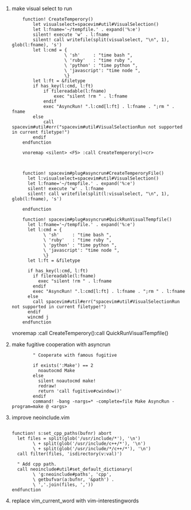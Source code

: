 1.  make visual select to run


    		function! CreateTemperory()
    			let visualselect=spacevim#util#VisualSelection()
    			let l:fname='~/tempfile.' . expand('%:e')
    			silent! execute 'w' . l:fname
    			silent! call writefile(split(visualselect, "\n", 1), glob(l:fname), 's')
    			let l:cmd = {
    						\ 'sh'     : "time bash ",
    						\ 'ruby'   : "time ruby ",
    						\ 'python' : "time python ",
    						\ 'javascript': "time node ",
    						\}
    			let l:ft = &filetype
    			if has_key(l:cmd, l:ft)
    				if filereadable(l:fname)
    					exec "silent !rm " . l:fname
    				endif
    				exec "AsyncRun! ".l:cmd[l:ft] . l:fname . ";rm " . fname
    			else
    				call spacevim#util#err("spacevim#util#VisualSelectionRun not supported in current filetype!")
    			endif
    		endfunction

    		vnoremap <silent> <F5> :call CreateTemperory()<cr>



            function! spacevim#plug#asyncrun#CreateTemperoryFile()
              let l:visualselect=spacevim#util#VisualSelection()
              let l:fname='~/tempfile.' . expand('%:e')
              silent! execute 'w' . l:fname
              silent! call writefile(split(l:visualselect, "\n", 1), glob(l:fname), 's')

            endfunction

            function! spacevim#plug#asyncrun#QuickRunVisualTempfile()
              let l:fname='~/tempfile.' . expand('%:e')
              let l:cmd = {
                    \ 'sh'     : "time bash ",
                    \ 'ruby'   : "time ruby ",
                    \ 'python' : "time python ",
                    \ 'javascript': "time node ",
                    \}
              let l:ft = &filetype

              if has_key(l:cmd, l:ft)
                if filereadable(l:fname)
                  exec "silent !rm " . l:fname
                endif
                exec "AsyncRun! ".l:cmd[l:ft] . l:fname . ";rm " . l:fname
              else
                call spacevim#util#err("spacevim#util#VisualSelectionRun not supported in current filetype!")
              endif
              wincmd j
            endfunction

      vnoremap <silent> <F5> :call CreateTemperory()<cr>:call QuickRunVisualTempfile()<cr>

2. make fugitive cooperation with asyncrun

    ```
            " Cooperate with famous fugitive

            if exists(':Make') == 2
              noautocmd Make
            else
              silent noautocmd make!
              redraw!
              return 'call fugitive#cwindow()'
            endif 
            command! -bang -nargs=* -complete=file Make AsyncRun -program=make @ <args>
    ```


3. improve neoinclude.vim

    ```

    function! s:set_cpp_paths(bufnr) abort
      let files = split(glob('/usr/include/*'), '\n')
            \ + split(glob('/usr/include/c++/*'), '\n')
            \ + split(glob('/usr/include/*/c++/*'), '\n')
      call filter(files, 'isdirectory(v:val)')

      " Add cpp path.
      call neoinclude#util#set_default_dictionary(
            \ 'g:neoinclude#paths', 'cpp',
            \ getbufvar(a:bufnr, '&path') .
            \ ','.join(files, ','))
    endfunction

    ```

4. replace vim_current_word with vim-interestingwords
